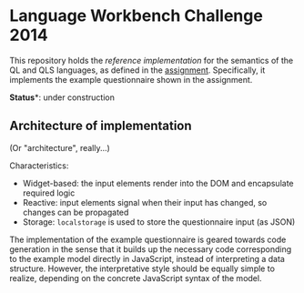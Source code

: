 Language Workbench Challenge 2014
=================================

This repository holds the _reference implementation_ for the semantics of the QL and QLS languages,
as defined in the [assignment](http://www.languageworkbenches.net/wp-content/uploads/2013/11/Call-for-Participation.pdf).
Specifically, it implements the example questionnaire shown in the assignment.

**Status***: under construction

## Architecture of implementation

(Or "architecture", really...)

Characteristics:
* Widget-based: the input elements render into the DOM and encapsulate required logic
* Reactive: input elements signal when their input has changed, so changes can be propagated
* Storage: ```localstorage``` is used to store the questionnaire input (as JSON)

The implementation of the example questionnaire is geared towards code generation in the sense that it builds up the necessary code corresponding to the example model directly in JavaScript, instead of interpreting a data structure.
However, the interpretative style should be equally simple to realize, depending on the concrete JavaScript syntax of the model.
